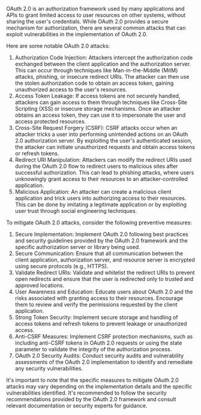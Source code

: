 OAuth 2.0 is an authorization framework used by many applications and APIs to grant limited access to user resources on other systems, without sharing the user's credentials. While OAuth 2.0 provides a secure mechanism for authorization, there are several common attacks that can exploit vulnerabilities in the implementation of OAuth 2.0.

Here are some notable OAuth 2.0 attacks:

1.  Authorization Code Injection: Attackers intercept the authorization code exchanged between the client application and the authorization server. This can occur through techniques like Man-in-the-Middle (MitM) attacks, phishing, or insecure redirect URIs. The attacker can then use the stolen authorization code to obtain an access token, gaining unauthorized access to the user's resources.
2.  Access Token Leakage: If access tokens are not securely handled, attackers can gain access to them through techniques like Cross-Site Scripting (XSS) or insecure storage mechanisms. Once an attacker obtains an access token, they can use it to impersonate the user and access protected resources.
3.  Cross-Site Request Forgery (CSRF): CSRF attacks occur when an attacker tricks a user into performing unintended actions on an OAuth 2.0 authorization server. By exploiting the user's authenticated session, the attacker can initiate unauthorized requests and obtain access tokens or refresh tokens.
4.  Redirect URI Manipulation: Attackers can modify the redirect URIs used during the OAuth 2.0 flow to redirect users to malicious sites after successful authorization. This can lead to phishing attacks, where users unknowingly grant access to their resources to an attacker-controlled application.
5.  Malicious Application: An attacker can create a malicious client application and trick users into authorizing access to their resources. This can be done by imitating a legitimate application or by exploiting user trust through social engineering techniques.

To mitigate OAuth 2.0 attacks, consider the following preventive measures:

1.  Secure Implementation: Implement OAuth 2.0 following best practices and security guidelines provided by the OAuth 2.0 framework and the specific authorization server or library being used.
2.  Secure Communication: Ensure that all communication between the client application, authorization server, and resource server is encrypted using secure protocols (e.g., HTTPS).
3.  Validate Redirect URIs: Validate and whitelist the redirect URIs to prevent open redirects and ensure that the user is redirected only to trusted and approved locations.
4.  User Awareness and Education: Educate users about OAuth 2.0 and the risks associated with granting access to their resources. Encourage them to review and verify the permissions requested by the client application.
5.  Strong Token Security: Implement secure storage and handling of access tokens and refresh tokens to prevent leakage or unauthorized access.
6.  Anti-CSRF Measures: Implement CSRF protection mechanisms, such as including anti-CSRF tokens in OAuth 2.0 requests or using the state parameter to validate the integrity of the authorization process.
7.  OAuth 2.0 Security Audits: Conduct security audits and vulnerability assessments of the OAuth 2.0 implementation to identify and remediate any security vulnerabilities.

It's important to note that the specific measures to mitigate OAuth 2.0 attacks may vary depending on the implementation details and the specific vulnerabilities identified. It's recommended to follow the security recommendations provided by the OAuth 2.0 framework and consult relevant documentation or security experts for guidance.